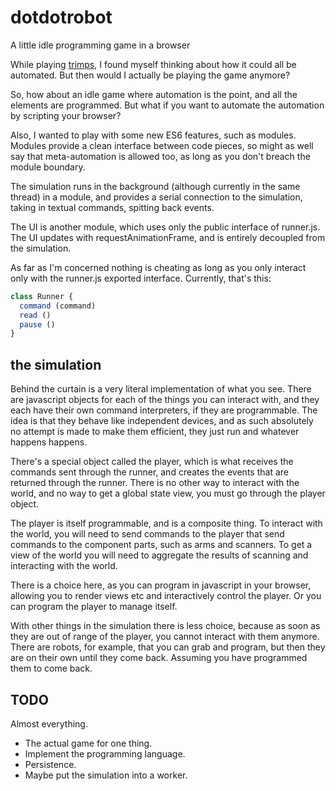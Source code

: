 # dotdotrobot

A little idle programming game in a browser

While playing [trimps](https://trimps.github.io), I found myself thinking about
how it could all be automated. But then would I actually be playing the game
anymore?

So, how about an idle game where automation is the point, and all the elements
are programmed. But what if you want to automate the automation by scripting
your browser?

Also, I wanted to play with some new ES6 features, such as modules. Modules
provide a clean interface between code pieces, so might as well say that
meta-automation is allowed too, as long as you don't breach the module boundary.

The simulation runs in the background (although currently in the same thread)
in a module, and provides a serial connection to the simulation, taking in
textual commands, spitting back events.

The UI is another module, which uses only the public interface of runner.js. The
UI updates with requestAnimationFrame, and is entirely decoupled from the
simulation.

As far as I'm concerned nothing is cheating as long as you only interact only
with the runner.js exported interface. Currently, that's this:

```js
class Runner {
  command (command)
  read ()
  pause ()
}
```

## the simulation

Behind the curtain is a very literal implementation of what you see. There are
javascript objects for each of the things you can interact with, and they each
have their own command interpreters, if they are programmable. The idea is that
they behave like independent devices, and as such absolutely no attempt is made
to make them efficient, they just run and whatever happens happens.

There's a special object called the player, which is what receives the commands
sent through the runner, and creates the events that are returned through the
runner. There is no other way to interact with the world, and no way to get
a global state view, you must go through the player object.

The player is itself programmable, and is a composite thing. To interact with
the world, you will need to send commands to the player that send commands to
the component parts, such as arms and scanners. To get a view of the world you
will need to aggregate the results of scanning and interacting with the world.

There is a choice here, as you can program in javascript in your browser,
allowing you to render views etc and interactively control the player. Or you
can program the player to manage itself.

With other things in the simulation there is less choice, because as soon as
they are out of range of the player, you cannot interact with them anymore.
There are robots, for example, that you can grab and program, but then they are
on their own until they come back. Assuming you have programmed them to come
back.

## TODO

Almost everything.

* The actual game for one thing.
* Implement the programming language.
* Persistence.
* Maybe put the simulation into a worker.
